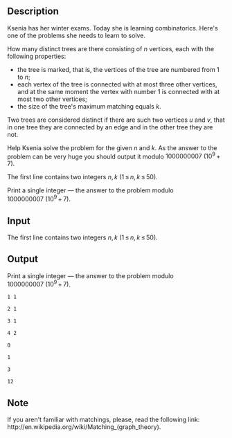 ## Description

<div><p>Ksenia has her winter exams. Today she is learning combinatorics. Here's one of the problems she needs to learn to solve.</p><p>How many distinct trees are there consisting of <span class="tex-span"><i>n</i></span> vertices, each with the following properties:</p><ul> <li> the tree is marked, that is, the vertices of the tree are numbered from 1 to <span class="tex-span"><i>n</i></span>; </li><li> each vertex of the tree is connected with at most three other vertices, and at the same moment the vertex with number 1 is connected with at most two other vertices; </li><li> the size of the tree's maximum matching equals <span class="tex-span"><i>k</i></span>. </li></ul><p>Two trees are considered distinct if there are such two vertices <span class="tex-span"><i>u</i></span> and <span class="tex-span"><i>v</i></span>, that in one tree they are connected by an edge and in the other tree they are not.</p><p>Help Ksenia solve the problem for the given <span class="tex-span"><i>n</i></span> and <span class="tex-span"><i>k</i></span>. As the answer to the problem can be very huge you should output it modulo <span class="tex-span">1000000007&nbsp;(10<sup class="upper-index">9</sup> + 7)</span>.</p></div><div class="input-specification"><p>The first line contains two integers <span class="tex-span"><i>n</i>, <i>k</i></span> <span class="tex-span">(1 ≤ <i>n</i>, <i>k</i> ≤ 50)</span>.</p></div><div class="output-specification"><p>Print a single integer — the answer to the problem modulo <span class="tex-span">1000000007&nbsp;(10<sup class="upper-index">9</sup> + 7)</span>.</p></div>

## Input

<p>The first line contains two integers <span class="tex-span"><i>n</i>, <i>k</i></span> <span class="tex-span">(1 ≤ <i>n</i>, <i>k</i> ≤ 50)</span>.</p>

## Output

<p>Print a single integer — the answer to the problem modulo <span class="tex-span">1000000007&nbsp;(10<sup class="upper-index">9</sup> + 7)</span>.</p>





```input1
1 1

```




```input2
2 1

```




```input3
3 1

```




```input4
4 2

```




```output1
0

```




```output2
1

```




```output3
3

```




```output4
12

```



## Note

<p>If you aren't familiar with matchings, please, read the following link: http://en.wikipedia.org/wiki/Matching_(graph_theory).</p>
